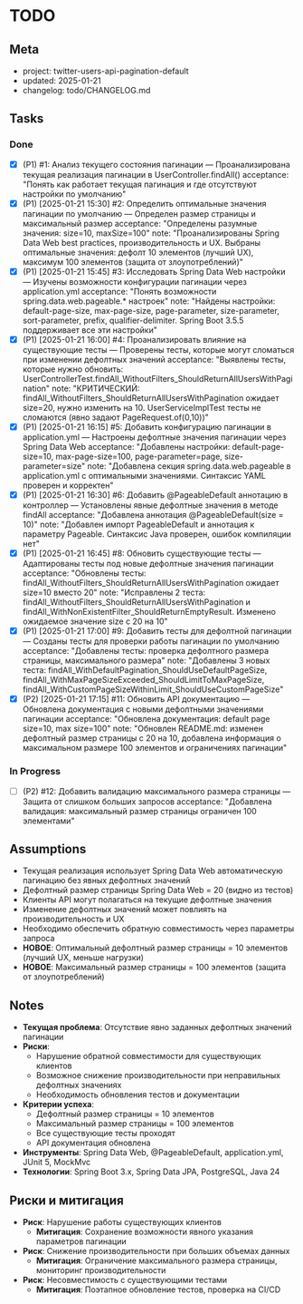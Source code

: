 # TODO

## Meta
- project: twitter-users-api-pagination-default
- updated: 2025-01-21
- changelog: todo/CHANGELOG.md

## Tasks

### Done
- [x] (P1) #1: Анализ текущего состояния пагинации — Проанализирована текущая реализация пагинации в UserController.findAll()
  acceptance: "Понять как работает текущая пагинация и где отсутствуют настройки по умолчанию"
- [x] (P1) [2025-01-21 15:30] #2: Определить оптимальные значения пагинации по умолчанию — Определен размер страницы и максимальный размер
  acceptance: "Определены разумные значения: size=10, maxSize=100"
  note: "Проанализированы Spring Data Web best practices, производительность и UX. Выбраны оптимальные значения: дефолт 10 элементов (лучший UX), максимум 100 элементов (защита от злоупотреблений)"
- [x] (P1) [2025-01-21 15:45] #3: Исследовать Spring Data Web настройки — Изучены возможности конфигурации пагинации через application.yml
  acceptance: "Понять возможности spring.data.web.pageable.* настроек"
  note: "Найдены настройки: default-page-size, max-page-size, page-parameter, size-parameter, sort-parameter, prefix, qualifier-delimiter. Spring Boot 3.5.5 поддерживает все эти настройки"
- [x] (P1) [2025-01-21 16:00] #4: Проанализировать влияние на существующие тесты — Проверены тесты, которые могут сломаться при изменении дефолтных значений
  acceptance: "Выявлены тесты, которые нужно обновить: UserControllerTest.findAll_WithoutFilters_ShouldReturnAllUsersWithPagination"
  note: "КРИТИЧЕСКИЙ: findAll_WithoutFilters_ShouldReturnAllUsersWithPagination ожидает size=20, нужно изменить на 10. UserServiceImplTest тесты не сломаются (явно задают PageRequest.of(0,10))"
- [x] (P1) [2025-01-21 16:15] #5: Добавить конфигурацию пагинации в application.yml — Настроены дефолтные значения пагинации через Spring Data Web
  acceptance: "Добавлены настройки: default-page-size=10, max-page-size=100, page-parameter=page, size-parameter=size"
  note: "Добавлена секция spring.data.web.pageable в application.yml с оптимальными значениями. Синтаксис YAML проверен и корректен"
- [x] (P1) [2025-01-21 16:30] #6: Добавить @PageableDefault аннотацию в контроллер — Установлены явные дефолтные значения в методе findAll
  acceptance: "Добавлена аннотация @PageableDefault(size = 10)"
  note: "Добавлен импорт PageableDefault и аннотация к параметру Pageable. Синтаксис Java проверен, ошибок компиляции нет"
- [x] (P1) [2025-01-21 16:45] #8: Обновить существующие тесты — Адаптированы тесты под новые дефолтные значения пагинации
  acceptance: "Обновлены тесты: findAll_WithoutFilters_ShouldReturnAllUsersWithPagination ожидает size=10 вместо 20"
  note: "Исправлены 2 теста: findAll_WithoutFilters_ShouldReturnAllUsersWithPagination и findAll_WithNonExistentFilter_ShouldReturnEmptyResult. Изменено ожидаемое значение size с 20 на 10"
- [x] (P1) [2025-01-21 17:00] #9: Добавить тесты для дефолтной пагинации — Созданы тесты для проверки работы пагинации по умолчанию
  acceptance: "Добавлены тесты: проверка дефолтного размера страницы, максимального размера"
  note: "Добавлены 3 новых теста: findAll_WithDefaultPagination_ShouldUseDefaultPageSize, findAll_WithMaxPageSizeExceeded_ShouldLimitToMaxPageSize, findAll_WithCustomPageSizeWithinLimit_ShouldUseCustomPageSize"
- [x] (P2) [2025-01-21 17:15] #11: Обновить API документацию — Обновлена документация с новыми дефолтными значениями пагинации
  acceptance: "Обновлена документация: default page size=10, max size=100"
  note: "Обновлен README.md: изменен дефолтный размер страницы с 20 на 10, добавлена информация о максимальном размере 100 элементов и ограничениях пагинации"

### In Progress
- [ ] (P2) #12: Добавить валидацию максимального размера страницы — Защита от слишком больших запросов
  acceptance: "Добавлена валидация: максимальный размер страницы ограничен 100 элементами"

## Assumptions
- Текущая реализация использует Spring Data Web автоматическую пагинацию без явных дефолтных значений
- Дефолтный размер страницы Spring Data Web = 20 (видно из тестов)
- Клиенты API могут полагаться на текущие дефолтные значения
- Изменение дефолтных значений может повлиять на производительность и UX
- Необходимо обеспечить обратную совместимость через параметры запроса
- **НОВОЕ**: Оптимальный дефолтный размер страницы = 10 элементов (лучший UX, меньше нагрузки)
- **НОВОЕ**: Максимальный размер страницы = 100 элементов (защита от злоупотреблений)

## Notes
- **Текущая проблема**: Отсутствие явно заданных дефолтных значений пагинации
- **Риски**: 
  - Нарушение обратной совместимости для существующих клиентов
  - Возможное снижение производительности при неправильных дефолтных значениях
  - Необходимость обновления тестов и документации
- **Критерии успеха**:
  - Дефолтный размер страницы = 10 элементов
  - Максимальный размер страницы = 100 элементов  
  - Все существующие тесты проходят
  - API документация обновлена
- **Инструменты**: Spring Data Web, @PageableDefault, application.yml, JUnit 5, MockMvc
- **Технологии**: Spring Boot 3.x, Spring Data JPA, PostgreSQL, Java 24

## Риски и митигация
- **Риск**: Нарушение работы существующих клиентов
  - **Митигация**: Сохранение возможности явного указания параметров пагинации
- **Риск**: Снижение производительности при больших объемах данных
  - **Митигация**: Ограничение максимального размера страницы, мониторинг производительности
- **Риск**: Несовместимость с существующими тестами
  - **Митигация**: Поэтапное обновление тестов, проверка на CI/CD
